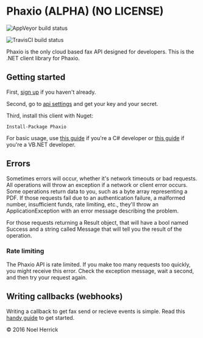 ﻿# Phaxio (ALPHA) (NO LICENSE)

![AppVeyor build status](https://ci.appveyor.com/api/projects/status/s9gjrnfa42g08mb4?svg=true)

![TravisCI build status](https://travis-ci.org/noelherrick/phaxio-dotnet.svg?branch=master)


Phaxio is the only cloud based fax API designed for developers. This is the .NET client library for Phaxio.

## Getting started

First, [sign up](https://www.phaxio.com/signup) if you haven't already.

Second, go to [api settings](https://www.phaxio.com/apiSettings) and get your key and your secret.

Third, install this client with Nuget:

    Install-Package Phaxio

For basic usage, use [this guide](Docs/README-csharp.md) if you're a C# developer or
[this guide](Docs/README-vb.md) if you're a VB.NET developer.

## Errors

Sometimes errors will occur, whether it's network timeouts or bad requests. All operations will throw an
exception if a network or client error occurs. Some operations return data to you, such as a byte array
representing a PDF. If those requests fail due to an authentication failure, a malformed number, insufficient
funds, rate limiting, etc., they'll throw an ApplicationException with an error message describing the problem.

For those requests returning a Result object, that will have a bool named Success and a string called
Message that will tell you the result of the operation.

### Rate limiting

The Phaxio API is rate limited. If you make too many requests too quickly, you might receive this error.
Check the exception message, wait a second, and then try your request again.

## Writing callbacks (webhooks)

Writing a callback to get fax send or recieve events is simple. Read this [handy guide](Docs/README-callbacks.md) to get started.

&copy; 2016 Noel Herrick